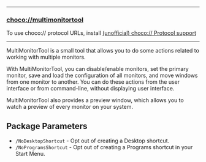 
---
### [choco://multimonitortool](choco://multimonitortool)
To use choco:// protocol URLs, install [(unofficial) choco:// Protocol support ](https://community.chocolatey.org/packages/choco-protocol-support)

---

MultiMonitorTool is a small tool that allows you to do some actions related to working with multiple monitors.

With MultiMonitorTool, you can disable/enable monitors, set the primary monitor, save and load the configuration of all monitors, and move windows from one monitor to another. You can do these actions from the user interface or from command-line, without displaying user interface.

MultiMonitorTool also provides a preview window, which allows you to watch a preview of every monitor on your system.

## Package Parameters

* `/NoDesktopShortcut` - Opt out of creating a Desktop shortcut.
* `/NoProgramsShortcut` - Opt out of creating a Programs shortcut in your Start Menu.

